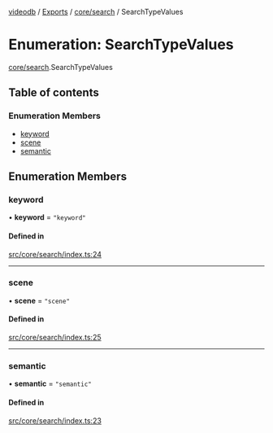 [videodb](../README.md) / [Exports](../modules.md) / [core/search](../modules/core_search.md) / SearchTypeValues

# Enumeration: SearchTypeValues

[core/search](../modules/core_search.md).SearchTypeValues

## Table of contents

### Enumeration Members

- [keyword](core_search.SearchTypeValues.md#keyword)
- [scene](core_search.SearchTypeValues.md#scene)
- [semantic](core_search.SearchTypeValues.md#semantic)

## Enumeration Members

### keyword

• **keyword** = ``"keyword"``

#### Defined in

[src/core/search/index.ts:24](https://github.com/video-db/videodb-node/blob/583396d/src/core/search/index.ts#L24)

___

### scene

• **scene** = ``"scene"``

#### Defined in

[src/core/search/index.ts:25](https://github.com/video-db/videodb-node/blob/583396d/src/core/search/index.ts#L25)

___

### semantic

• **semantic** = ``"semantic"``

#### Defined in

[src/core/search/index.ts:23](https://github.com/video-db/videodb-node/blob/583396d/src/core/search/index.ts#L23)

